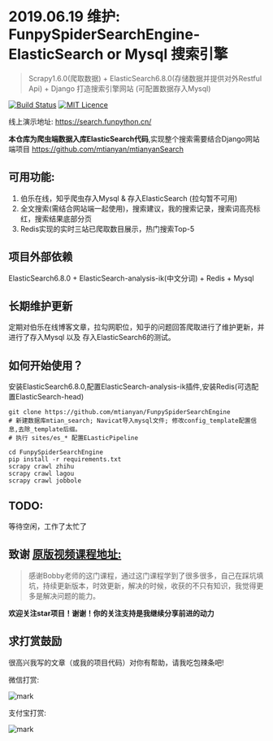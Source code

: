 # 2019.06.19 维护: FunpySpiderSearchEngine-ElasticSearch or Mysql 搜索引擎

>Scrapy1.6.0(爬取数据) + ElasticSearch6.8.0(存储数据并提供对外Restful Api) + Django 打造搜索引擎网站 (可配置数据存入Mysql)

[![Build Status](https://travis-ci.org/mtianyan/hexoBlog-Github.svg?branch=master)](https://travis-ci.org/mtianyan/hexoBlog-Github)
[![MIT Licence](https://badges.frapsoft.com/os/mit/mit.svg?v=103)](https://opensource.org/licenses/mit-license.php)

线上演示地址: https://search.funpython.cn/

**本仓库为爬虫端数据入库ElasticSearch代码**,实现整个搜索需要结合Django网站端项目 https://github.com/mtianyan/mtianyanSearch

## 可用功能:

1. 伯乐在线，知乎爬虫存入Mysql & 存入ElasticSearch (拉勾暂不可用)
2. 全文搜索(需结合网站端一起使用)，搜索建议，我的搜索记录，搜索词高亮标红，搜索结果底部分页
3. Redis实现的实时三站已爬取数目展示，热门搜索Top-5

## 项目外部依赖

ElasticSearch6.8.0 + ElasticSearch-analysis-ik(中文分词) + Redis + Mysql

## 长期维护更新

定期对伯乐在线博客文章，拉勾网职位，知乎的问题回答爬取进行了维护更新，并进行了存入Mysql 以及 存入ElasticSearch6的测试。

## 如何开始使用？

安装ElasticSearch6.8.0,配置ElasticSearch-analysis-ik插件,安装Redis(可选配置ElasticSearch-head)

```
git clone https://github.com/mtianyan/FunpySpiderSearchEngine
# 新建数据库mtian_search; Navicat导入mysql文件; 修改config_template配置信息,去除_template后缀。
# 执行 sites/es_* 配置ELasticPipeline

cd FunpySpiderSearchEngine
pip install -r requirements.txt
scrapy crawl zhihu
scrapy crawl lagou
scrapy crawl jobbole
```

## TODO:

等待空闲，工作了太忙了

## 致谢 [原版视频课程地址:](https://coding.imooc.com/class/92.html)

>感谢Bobby老师的这门课程，通过这门课程学到了很多很多，自己在踩坑填坑，持续更新版本，时效更新，解决的时候，收获的不只有知识，我觉得更多是解决问题的能力。


**欢迎关注star项目！谢谢！你的关注支持是我继续分享前进的动力**

## 求打赏鼓励

很高兴我写的文章（或我的项目代码）对你有帮助，请我吃包辣条吧!

微信打赏:

![mark](http://myphoto.mtianyan.cn/blog/180302/i52eHgilfD.png?imageslim)

支付宝打赏:

![mark](http://myphoto.mtianyan.cn/blog/180302/gDlBGemI60.jpg?imageslim)
